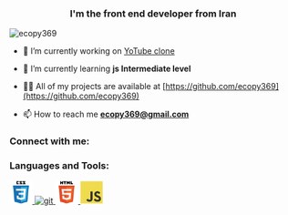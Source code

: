 <h3 align="center">I'm the front end developer from Iran</h3>

<p align="left"> <img src="https://komarev.com/ghpvc/?username=ecopy369&label=Profile%20views&color=0e75b6&style=flat" alt="ecopy369" /> </p>

- 🔭 I’m currently working on [YoTube clone](https://github.com/ecopy369/Youtube)

- 🌱 I’m currently learning **js Intermediate level**

- 👨‍💻 All of my projects are available at [https://github.com/ecopy369](https://github.com/ecopy369)

- 📫 How to reach me **ecopy369@gmail.com**

<h3 align="left">Connect with me:</h3>
<p align="left">
</p>

<h3 align="left">Languages and Tools:</h3>
<p align="left"> <a href="https://www.w3schools.com/css/" target="_blank" rel="noreferrer"> <img src="https://raw.githubusercontent.com/devicons/devicon/master/icons/css3/css3-original-wordmark.svg" alt="css3" width="40" height="40"/> </a> <a href="https://git-scm.com/" target="_blank" rel="noreferrer"> <img src="https://www.vectorlogo.zone/logos/git-scm/git-scm-icon.svg" alt="git" width="40" height="40"/> </a> <a href="https://www.w3.org/html/" target="_blank" rel="noreferrer"> <img src="https://raw.githubusercontent.com/devicons/devicon/master/icons/html5/html5-original-wordmark.svg" alt="html5" width="40" height="40"/> </a> <a href="https://developer.mozilla.org/en-US/docs/Web/JavaScript" target="_blank" rel="noreferrer"> <img src="https://raw.githubusercontent.com/devicons/devicon/master/icons/javascript/javascript-original.svg" alt="javascript" width="40" height="40"/> </a> </p>
